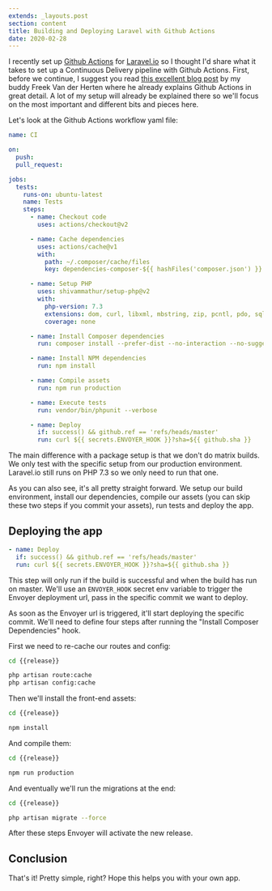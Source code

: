 ```yaml
---
extends: _layouts.post
section: content
title: Building and Deploying Laravel with Github Actions
date: 2020-02-28
---
```

I recently set up [Github Actions](https://github.com/features/actions) for [Laravel.io](https://laravel.io) so I thought I'd share what it takes to set up a Continuous Delivery pipeline with Github Actions. First, before we continue, I suggest you read [this excellent blog post](https://freek.dev/1546-using-github-actions-to-run-the-tests-of-laravel-projects-and-packages) by my buddy Freek Van der Herten where he already explains Github Actions in great detail. A lot of my setup will already be explained there so we'll focus on the most important and different bits and pieces here.

Let's look at the Github Actions workflow yaml file:

```yaml
name: CI

on:
  push:
  pull_request:

jobs:
  tests:
    runs-on: ubuntu-latest
    name: Tests
    steps:
      - name: Checkout code
        uses: actions/checkout@v2

      - name: Cache dependencies
        uses: actions/cache@v1
        with:
          path: ~/.composer/cache/files
          key: dependencies-composer-${{ hashFiles('composer.json') }}

      - name: Setup PHP
        uses: shivammathur/setup-php@v2
        with:
          php-version: 7.3
          extensions: dom, curl, libxml, mbstring, zip, pcntl, pdo, sqlite, pdo_sqlite
          coverage: none

      - name: Install Composer dependencies
        run: composer install --prefer-dist --no-interaction --no-suggest

      - name: Install NPM dependencies
        run: npm install

      - name: Compile assets
        run: npm run production

      - name: Execute tests
        run: vendor/bin/phpunit --verbose

      - name: Deploy
        if: success() && github.ref == 'refs/heads/master'
        run: curl ${{ secrets.ENVOYER_HOOK }}?sha=${{ github.sha }}
``` 

The main difference with a package setup is that we don't do matrix builds. We only test with the specific setup from our production environment. Laravel.io still runs on PHP 7.3 so we only need to run that one.

As you can also see, it's all pretty straight forward. We setup our build environment, install our dependencies, compile our assets (you can skip these two steps if you commit your assets), run tests and deploy the app.

## Deploying the app

```yaml
- name: Deploy
  if: success() && github.ref == 'refs/heads/master'
  run: curl ${{ secrets.ENVOYER_HOOK }}?sha=${{ github.sha }}
```

This step will only run if the build is successful and when the build has run on master. We'll use an `ENVOYER_HOOK` secret env variable to trigger the Envoyer deployment url, pass in the specific commit we want to deploy. 

As soon as the Envoyer url is triggered, it'll start deploying the specific commit. We'll need to define four steps after running the "Install Composer Dependencies" hook.

First we need to re-cache our routes and config:

```bash
cd {{release}}

php artisan route:cache
php artisan config:cache
```

Then we'll install the front-end assets:

```bash
cd {{release}}

npm install
```

And compile them:

```bash
cd {{release}}

npm run production
```

And eventually we'll run the migrations at the end:

```bash
cd {{release}}

php artisan migrate --force
```

After these steps Envoyer will activate the new release.

## Conclusion

That's it! Pretty simple, right? Hope this helps you with your own app.
